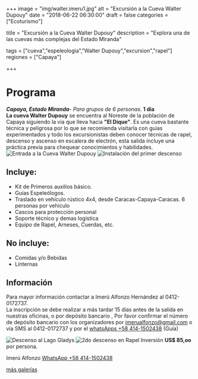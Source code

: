 +++
image = "img/walter.imeru1.jpg" 
alt = "Excursión a la Cueva Walter Dupouy" 
date = "2018-06-22 06:30:00"
draft = false 
categories = ["Ecoturismo"] 

title = "Excursión a la Cueva Walter Dupouy" 
description = "Explora una de las cuevas más complejas del Estado Miranda" 

tags = ["cueva","espeleologia","Walter Dupouy","excursion","rapel"]
regiones = ["Capaya"]

+++
# Programa
***Capaya, Estado Miranda***- *Para grupos de 6 personas*. **1 dia**  
**La cueva Walter Dupouy** se encuentra al Noreste de la población de Capaya siguiendo la via que lleva hacia **"El Dique"**. Es una cueva bastante técnica y peligrosa por lo que se recomienda visitarla con guias experimentados y todo los excursionistas deben conocer técnicas de rapel, descenso y ascenso en escalera de electrón, esta salida incluye una práctica previa para chequear conocimientos y habilidades.  
![](/img/walter4.jpg "Entrada a la Cueva Walter Dupouy") 
![](/img/walter3.jpg "Instalación del primer descenso") 
## Incluye:
- Kit de Primeros auxilios básico.
- Guías Espeleólogos.
- Traslado en vehículo rústico 4x4, desde Caracas-Capaya-Caracas. 6 personas por vehículo
- Cascos para protección personal
- Soporte técnico y demas logística
- Equipo de Rapel, Arneses, Cuerdas, etc.
## No incluye:
- Comidas y/o Bebidas
- Linternas
## Información
Para mayor información contactar a Imerú Alfonzo Hernández al 0412-0172737.  
La inscripción se debe realizar a más tardar 15 días antes de la salida en nuestras oficinas, o por depósito bancario <!--en la **cuenta de Ahorros del Banco Mercantil N° 0105-0277-270277-03474-4** a nomdre de **Imerú Alfonzo-Hernández**. Los depósitos deberán ser en efectivo-->, Por favor confirmar el número de depósito bancario con los organizadores por imerualfonzo@gmail.com o vía SMS al 0412-0172737 y por el [whatsApps +58 414-1502438](https://wa.me/584141502438) (Guía)

![](/img/walter1.jpg "Descenso al Lago Gladys") 
![](/img/walter2.jpg "2do descenso en Rapel") 
Inversión **US$ 85,oo** por persona.

Imerú Alfonzo [WhatsApp +58 414-1502438](https://wa.me/584141502438)

[más galerías](http://imerualfonzo.spaces.live.com/photos/cns!E4BD418185054E15!731/)

